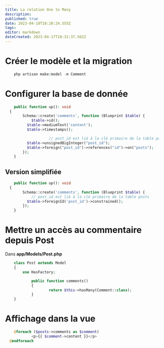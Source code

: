 ```yaml
---
title: La relation One to Many
description: 
published: true
date: 2023-04-18T18:20:24.555Z
tags: 
editor: markdown
dateCreated: 2023-04-17T18:31:37.562Z
---
```


# Créer le modèle et la migration
```php
	php artisan make:model -m Comment
```

# Configurer la base de donnée
```php
	public function up(): void
  {
  		Schema::create('comments', function (Blueprint $table) {
      		$table->id();
          $table->mediumText('content');
          $table->timestamps();

					// post_id est lié à la clé primaire de la table posts
          $table->unsignedBigInteger("post_id");
          $table->foreign("post_id")->references("id")->on("posts");
        });
    }
```
## Version simplifiée
```php
	public function up(): void
  {
  		Schema::create('comments', function (Blueprint $table) {
      		// post_id est lié à la clé primaire de la table posts
          $table->foreignId('post_id')->constrained();
        });
    }
```

# Mettre un accès au commentaire depuis Post
Dans **app/Models/Post.php**

```php
	class Post extends Model
	{
  		use HasFactory;

			public function comments()
			{
					return $this->hasMany(Comment::class);
			}
	}
```

# Affichage dans la vue
```php
	@foreach ($posts->comments as $comment)
			<p>{{ $comment->content }}</p>
  @endforeach
```